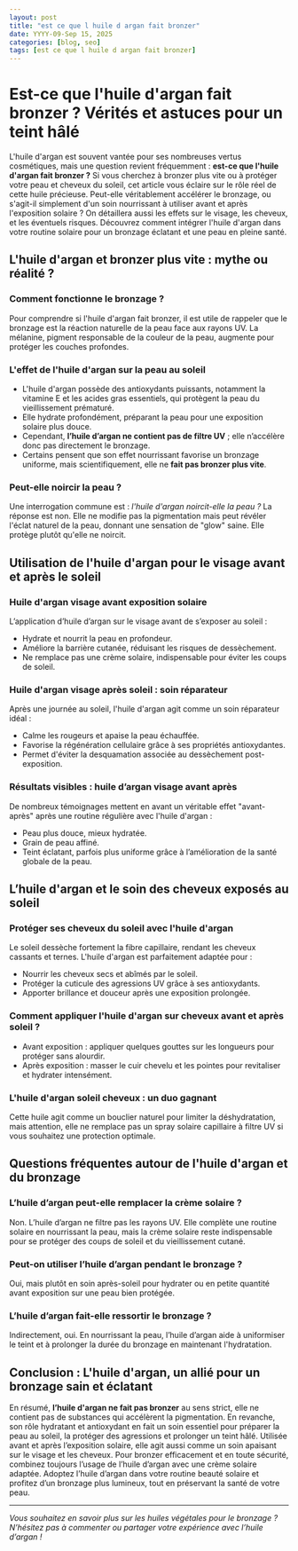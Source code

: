 ```yaml
---
layout: post
title: "est ce que l huile d argan fait bronzer"
date: YYYY-09-Sep 15, 2025
categories: [blog, seo]
tags: [est ce que l huile d argan fait bronzer]
---
```


# Est-ce que l'huile d'argan fait bronzer ? Vérités et astuces pour un teint hâlé

L'huile d'argan est souvent vantée pour ses nombreuses vertus cosmétiques, mais une question revient fréquemment : **est-ce que l'huile d'argan fait bronzer ?** Si vous cherchez à bronzer plus vite ou à protéger votre peau et cheveux du soleil, cet article vous éclaire sur le rôle réel de cette huile précieuse. Peut-elle véritablement accélérer le bronzage, ou s'agit-il simplement d'un soin nourrissant à utiliser avant et après l'exposition solaire ? On détaillera aussi les effets sur le visage, les cheveux, et les éventuels risques. Découvrez comment intégrer l'huile d'argan dans votre routine solaire pour un bronzage éclatant et une peau en pleine santé.

## L'huile d'argan et bronzer plus vite : mythe ou réalité ?

### Comment fonctionne le bronzage ?

Pour comprendre si l'huile d'argan fait bronzer, il est utile de rappeler que le bronzage est la réaction naturelle de la peau face aux rayons UV. La mélanine, pigment responsable de la couleur de la peau, augmente pour protéger les couches profondes.

### L'effet de l'huile d'argan sur la peau au soleil

- L'huile d'argan possède des antioxydants puissants, notamment la vitamine E et les acides gras essentiels, qui protègent la peau du vieillissement prématuré.
- Elle hydrate profondément, préparant la peau pour une exposition solaire plus douce.
- Cependant, **l’huile d’argan ne contient pas de filtre UV** ; elle n’accélère donc pas directement le bronzage.
- Certains pensent que son effet nourrissant favorise un bronzage uniforme, mais scientifiquement, elle ne **fait pas bronzer plus vite**.

### Peut-elle noircir la peau ?

Une interrogation commune est : *l'huile d'argan noircit-elle la peau ?* La réponse est non. Elle ne modifie pas la pigmentation mais peut révéler l'éclat naturel de la peau, donnant une sensation de "glow" saine. Elle protège plutôt qu'elle ne noircit.

## Utilisation de l'huile d'argan pour le visage avant et après le soleil

### Huile d'argan visage avant exposition solaire

L’application d’huile d’argan sur le visage avant de s’exposer au soleil :

- Hydrate et nourrit la peau en profondeur.
- Améliore la barrière cutanée, réduisant les risques de dessèchement.
- Ne remplace pas une crème solaire, indispensable pour éviter les coups de soleil.

### Huile d'argan visage après soleil : soin réparateur

Après une journée au soleil, l'huile d'argan agit comme un soin réparateur idéal :

- Calme les rougeurs et apaise la peau échauffée.
- Favorise la régénération cellulaire grâce à ses propriétés antioxydantes.
- Permet d'éviter la desquamation associée au dessèchement post-exposition.

### Résultats visibles : huile d’argan visage avant après

De nombreux témoignages mettent en avant un véritable effet "avant-après" après une routine régulière avec l'huile d'argan :

- Peau plus douce, mieux hydratée.
- Grain de peau affiné.
- Teint éclatant, parfois plus uniforme grâce à l’amélioration de la santé globale de la peau.

## L’huile d'argan et le soin des cheveux exposés au soleil

### Protéger ses cheveux du soleil avec l'huile d'argan

Le soleil dessèche fortement la fibre capillaire, rendant les cheveux cassants et ternes. L'huile d'argan est parfaitement adaptée pour :

- Nourrir les cheveux secs et abîmés par le soleil.
- Protéger la cuticule des agressions UV grâce à ses antioxydants.
- Apporter brillance et douceur après une exposition prolongée.

### Comment appliquer l'huile d'argan sur cheveux avant et après soleil ?

- Avant exposition : appliquer quelques gouttes sur les longueurs pour protéger sans alourdir.
- Après exposition : masser le cuir chevelu et les pointes pour revitaliser et hydrater intensément.

### L'huile d'argan soleil cheveux : un duo gagnant

Cette huile agit comme un bouclier naturel pour limiter la déshydratation, mais attention, elle ne remplace pas un spray solaire capillaire à filtre UV si vous souhaitez une protection optimale.

## Questions fréquentes autour de l'huile d'argan et du bronzage

### L’huile d’argan peut-elle remplacer la crème solaire ?

Non. L’huile d’argan ne filtre pas les rayons UV. Elle complète une routine solaire en nourrissant la peau, mais la crème solaire reste indispensable pour se protéger des coups de soleil et du vieillissement cutané.

### Peut-on utiliser l’huile d’argan pendant le bronzage ?

Oui, mais plutôt en soin après-soleil pour hydrater ou en petite quantité avant exposition sur une peau bien protégée.

### L’huile d’argan fait-elle ressortir le bronzage ?

Indirectement, oui. En nourrissant la peau, l’huile d’argan aide à uniformiser le teint et à prolonger la durée du bronzage en maintenant l'hydratation.

## Conclusion : L'huile d'argan, un allié pour un bronzage sain et éclatant

En résumé, **l’huile d'argan ne fait pas bronzer** au sens strict, elle ne contient pas de substances qui accélèrent la pigmentation. En revanche, son rôle hydratant et antioxydant en fait un soin essentiel pour préparer la peau au soleil, la protéger des agressions et prolonger un teint hâlé. Utilisée avant et après l’exposition solaire, elle agit aussi comme un soin apaisant sur le visage et les cheveux. Pour bronzer efficacement et en toute sécurité, combinez toujours l’usage de l’huile d’argan avec une crème solaire adaptée. Adoptez l’huile d’argan dans votre routine beauté solaire et profitez d’un bronzage plus lumineux, tout en préservant la santé de votre peau.

---

*Vous souhaitez en savoir plus sur les huiles végétales pour le bronzage ? N’hésitez pas à commenter ou partager votre expérience avec l’huile d’argan !*